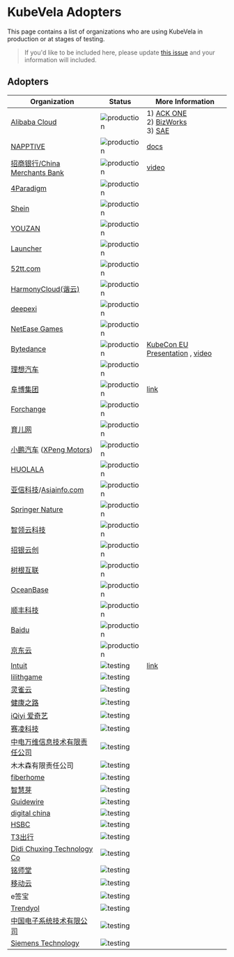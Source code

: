 # KubeVela Adopters

This page contains a list of organizations who are using KubeVela in production or at stages of testing.

>If you'd like to be included here, please update [this issue](https://github.com/kubevela/kubevela/issues/1662) and your information will included. 

## Adopters

| Organization                                                                                    | Status                                                                               | More Information                                                                                                                                                                                                                                                                            |
| ----------------------------------------------------------------------------------------------- | ------------------------------------------------------------------------------------ | ------------------------------------------------------------------------------------------------------------------------------------------------------------------------------------------------------------------------------------------------------------------------------------------- |
| [Alibaba Cloud](https://www.aliyun.com/)                                                        | ![production](https://img.shields.io/badge/-production-blue?style=flat)              | 1) [ACK ONE](https://mp.weixin.qq.com/s/7-2TjyOW1-XpPV0CftFXig)  <br> 2) [BizWorks](https://mp.weixin.qq.com/s/KNOjFvJE-NQvVTAbQsfHdg)  <br> 3) [SAE](https://alibabatech.medium.com/how-does-an-open-source-workflow-engine-support-an-enterprise-level-serverless-architecture-731afdd38657)                                                                                                                                                     |
| [NAPPTIVE](https://napptive.com)                                                                | ![production](https://img.shields.io/badge/-production-blue?style=flat)              | [docs](https://docs.napptive.com/)                                                                                                                                                                                                                                                          |
| [招商银行/China Merchants Bank](https://www.cmbchina.com/)                                      | ![production](https://img.shields.io/badge/-production-blue?style=flat)              | [video](https://www.bilibili.com/video/BV17U4y1q7pN)                                                                                                                                                                                                                                        |
| [4Paradigm](https://www.4paradigm.com/)                                                         | ![production](https://img.shields.io/badge/-production-blue?style=flat)              |                                                                                                                                                                                                                                                                                             |
| [Shein](https://www.shein.com/)                                                                 | ![production](https://img.shields.io/badge/-production-blue?style=flat)              |                                                                                                                                                                                                                                                                                             |
| [YOUZAN](https://www.youzan.com/)                                                               | ![production](https://img.shields.io/badge/-production-blue?style=flat)              |                                                                                                                                                                                                                                                                                             |
| [Launcher](https://www.lstack.com/)                                                             | ![production](https://img.shields.io/badge/-production-blue?style=flat)              |                                                                                                                                                                                                                                                                                             |
| [52tt.com](https://52tt.com/)                                                                   | ![production](https://img.shields.io/badge/-production-blue?style=flat)              |                                                                                                                                                                                                                                                                                             |
| [HarmonyCloud(谐云)](http://www.harmonycloud.cn/)                                               | ![production](https://img.shields.io/badge/-production-blue?style=flat)              |                                                                                                                                                                                                                                                                                             |
| [deepexi](https://www.deepexi.com/)                                                             | ![production](https://img.shields.io/badge/-production-blue?style=flat)              |                                                                                                                                                                                                                                                                                             |
| [NetEase Games](http://neteasegames.com/)                                                       | ![production](https://img.shields.io/badge/-production-blue?style=flat)              |                                                                                                                                                                                                                                                                                             |
| [Bytedance](https://www.bytedance.com/)                                                         | ![production](https://img.shields.io/badge/-production-blue?style=flat)              | [KubeCon EU Presentation](https://static.sched.com/hosted_files/kccnceu2022/eb/KubeCon_EU_2022_Presentation_Production_scale_containerized_game_platform_practice_in_ByteDance.pdf) , [video](https://www.youtube.com/watch?v=bHDPCuCCH0E&list=PLj6h78yzYM2MCEgkd8zH0vJWF7jdQ-GRR&index=16) |
| [理想汽车](https://www.lixiang.com/)                                                            | ![production](https://img.shields.io/badge/-production-blue?style=flat)              |                                                                                                                                                                                                                                                                                             |
| [阜博集团](http://www.ci123.com/)                                                               | ![production](https://img.shields.io/badge/-production-blue?style=flat)              | [link](https://kubevela.io/blog/2021/10/10/kubevela-gitops)                                                                                                                                                                                                                                 |
| [Forchange](https://www.forchange.cn/)                                                          | ![production](https://img.shields.io/badge/-production-blue?style=flat)              |                                                                                                                                                                                                                                                                                             |
| [育儿网](http://www.ci123.com/)                                                                 | ![production](https://img.shields.io/badge/-production-blue?style=flat)              |                                                                                                                                                                                                                                                                                             |
| [小鹏汽车](https://www.xiaopeng.com/) ([XPeng Motors](https://heyxpeng.com/))                   | ![production](https://img.shields.io/badge/-production-blue?style=flat)              |                                                                                                                                                                                                                                                                                             |
| [HUOLALA](https://www.huolala.cn/)                                                              | ![production](https://img.shields.io/badge/-production-blue?style=flat)              |                                                                                                                                                                                                                                                                                             |
| [亚信科技](https://www.asiainfo.com/)/[Asiainfo.com](https://www.asiainfo.com/en_us/index.html) | ![production](https://img.shields.io/badge/-production-blue?style=flat)              |                                                                                                                                                                                                                                                                                             |
| [Springer Nature](https://www.springernature.com/)                                              | ![production](https://img.shields.io/badge/-production-blue?style=flat)              |                                                                                                                                                                                                                                                                                             |
| [智领云科技](https://www.linktimecloud.com/)                                                    | ![production](https://img.shields.io/badge/-production-blue?style=flat)              |                                                                                                                                                                                                                                                                                             |
| [招银云创](https://www.cmbyc.com/)                                                              | ![production](https://img.shields.io/badge/-production-blue?style=flat)              |                                                                                                                                                                                                                                                                                             |
| [树根互联](https://www.rootcloud.com/)                                                          | ![production](https://img.shields.io/badge/-production-blue?style=flat)              |                                                                                                                                                                                                                                                                                             |
| [OceanBase](https://www.oceanbase.com/en)                                                       | ![production](https://img.shields.io/badge/-production-blue?style=flat)              |                                                                                                                                                                                                                                                                                             |
| [顺丰科技](https://www.sf-tech.com.cn/)                                                         | ![production](https://img.shields.io/badge/-production-blue?style=flat)              |                                                                                                                                                                                                                                                                                             |
| [Baidu](https://www.baidu.com/)                                                                 | ![production](https://img.shields.io/badge/-production-blue?style=flat)              |                                                                                                                                                                                                                                                                                             |
| [京东云](https://www.jdcloud.com/)                                                              | ![production](https://img.shields.io/badge/-production-blue?style=flat)  |                                                                                                                                                                                                                                                                                             |
| [Intuit](https://www.intuit.com/)                                                               | ![testing](https://img.shields.io/badge/-development%20&%20testing-green?style=flat) | [link](https://community.cncf.io/events/details/cncf-cloud-native-scale-presents-building-an-application-centric-kubernetes-platform-for-enterprise-scale-w-intuit/)                                                                                                                        |
| [lilithgame](https://www.lilith.com/)                                                           | ![testing](https://img.shields.io/badge/-development%20&%20testing-green?style=flat) |                                                                                                                                                                                                                                                                                             |
| [灵雀云](https://www.alauda.cn/)                                                                | ![testing](https://img.shields.io/badge/-development%20&%20testing-green?style=flat) |                                                                                                                                                                                                                                                                                             |
| [健康之路](https://www.yihu.com/)                                                               | ![testing](https://img.shields.io/badge/-development%20&%20testing-green?style=flat) |                                                                                                                                                                                                                                                                                             |
| [iQiyi 爱奇艺](https://www.iqiyi.com/)                                                          | ![testing](https://img.shields.io/badge/-development%20&%20testing-green?style=flat) |                                                                                                                                                                                                                                                                                             |
| [赛凌科技](https://www.xshoppy.com/)                                                            | ![testing](https://img.shields.io/badge/-development%20&%20testing-green?style=flat) |                                                                                                                                                                                                                                                                                             |
| [中电万维信息技术有限责任公司](http://www.wanwei.com.cn/)                                       | ![testing](https://img.shields.io/badge/-development%20&%20testing-green?style=flat) |                                                                                                                                                                                                                                                                                             |
| 木木森有限责任公司                                                                              | ![testing](https://img.shields.io/badge/-development%20&%20testing-green?style=flat) |                                                                                                                                                                                                                                                                                             |
| [fiberhome](https://www.fiberhome.com/default.aspx)                                             | ![testing](https://img.shields.io/badge/-development%20&%20testing-green?style=flat) |                                                                                                                                                                                                                                                                                             |
| [智慧芽](https://www.zhihuiya.com/)                                                             | ![testing](https://img.shields.io/badge/-development%20&%20testing-green?style=flat) |                                                                                                                                                                                                                                                                                             |
| [Guidewire](https://www.guidewire.com/)                                                         | ![testing](https://img.shields.io/badge/-development%20&%20testing-green?style=flat) |                                                                                                                                                                                                                                                                                             |
| [digital china](https://www.digitalchina.com/)                                                  | ![testing](https://img.shields.io/badge/-development%20&%20testing-green?style=flat) |                                                                                                                                                                                                                                                                                             |
| [HSBC](https://www.hsbc.com/)                                                                   | ![testing](https://img.shields.io/badge/-development%20&%20testing-green?style=flat) |                                                                                                                                                                                                                                                                                             |
| [T3出行](https://www.t3go.cn/)                                                                  | ![testing](https://img.shields.io/badge/-development%20&%20testing-green?style=flat) |                                                                                                                                                                                                                                                                                             |
| [Didi Chuxing Technology Co](https://www.didiglobal.com/)                                       | ![testing](https://img.shields.io/badge/-development%20&%20testing-green?style=flat) |                                                                                                                                                                                                                                                                                             |
| [铭师堂](https://www.mistong.com/)                                                              | ![testing](https://img.shields.io/badge/-development%20&%20testing-green?style=flat) |                                                                                                                                                                                                                                                                                             |
| [移动云](https://ecloud.10086.cn/)						                                      | ![testing](https://img.shields.io/badge/-development%20&%20testing-green?style=flat) |                                                                                                       
| e签宝								                                                              | ![testing](https://img.shields.io/badge/-development%20&%20testing-green?style=flat) |                                                                                                       
| [Trendyol](https://www.trendyol.com/)                                                           | ![testing](https://img.shields.io/badge/-development%20&%20testing-green?style=flat) |
| [中国电子系统技术有限公司](https://www.cestc.cn/)                                               | ![testing](https://img.shields.io/badge/-development%20&%20testing-green?style=flat) |
| [Siemens Technology](https://www.siemens.com/)                                                  | ![testing](https://img.shields.io/badge/-development%20&%20testing-green?style=flat) |                                                                                                                                             | 
